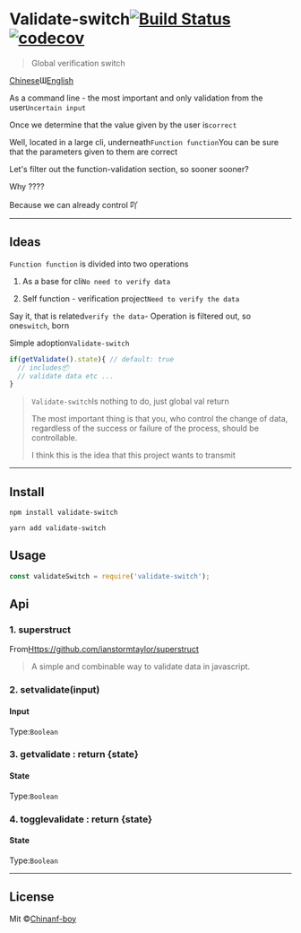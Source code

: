 
# Validate-switch[![Build Status](https://travis-ci.org/chinanf-boy/validate-switch.svg?branch=master)](https://travis-ci.org/chinanf-boy/validate-switch) [![codecov](https://codecov.io/gh/chinanf-boy/validate-switch/badge.svg?branch=master)](https://codecov.io/gh/chinanf-boy/validate-switch?branch=master)

> Global verification switch

[Chinese](./readme.md)Ɯ[English](./readme.en.md)

As a command line - the most important and only validation from the user`Uncertain input`

Once we determine that the value given by the user is`correct`

Well, located in a large cli, underneath`Function function`You can be sure that the parameters given to them are correct

Let's filter out the function-validation section, so sooner sooner?

Why ????

Because we can already control 吖

* * *

## Ideas

`Function function` is divided into two operations

1.  As a base for cli`No need to verify data`

2.  Self function - verification project`Need to verify the data`

Say it, that is related`verify the data`- Operation is filtered out, so one`switch`, born

Simple adoption`Validate-switch`

```js
if(getValidate().state){ // default: true
  // includes📦
  // validate data etc ...
}
```

> `Validate-switch`Is nothing to do, just global val return
>
> The most important thing is that you, who control the change of data, regardless of the success or failure of the process, should be controllable.
>
> I think this is the idea that this project wants to transmit

* * *

## Install

    npm install validate-switch

    yarn add validate-switch

## Usage

```js
const validateSwitch = require('validate-switch');
```

## Api

### 1. superstruct

From[Https://github.com/ianstormtaylor/superstruct](https://github.com/ianstormtaylor/superstruct)

> A simple and combinable way to validate data in javascript.

### 2. setvalidate(input)

#### Input

Type:`Boolean`

### 3. getvalidate : return {state}

#### State

Type:`Boolean`

### 4. togglevalidate : return {state}

#### State

Type:`Boolean`

* * *

## License

Mit ©[Chinanf-boy](http://llever.com)
